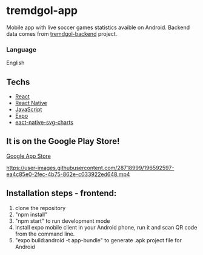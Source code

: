 # tremdgol-app

Mobile app with live soccer games statistics avaible on Android. Backend data comes from [tremdgol-backend](https://github.com/jvictorjs/tremdgol-backend) project.

### Language

English

## Techs

- [React](https://reactjs.org/)
- [React Native](https://reactnative.dev/)
- [JavaScript](https://developer.mozilla.org/en-US/docs/Web/JavaScript)
- [Expo](https://expo.dev/)
- [eact-native-svg-charts](https://www.npmjs.com/package/react-native-svg-charts)

## It is on the Google Play Store!

[Google App Store](https://play.google.com/store/apps/details?id=com.bolanarede.tremdgol_free&hl=pt_BR&gl=US)

https://user-images.githubusercontent.com/28718999/196592597-ea4c85e0-2fec-4b75-862e-c033922ed648.mp4

## Installation steps - frontend:

1. clone the repository
2. "npm install"
3. "npm start" to run development mode
4. install expo mobile client in your Android phone, run it and scan QR code from the command line.
5. "expo build:android -t app-bundle" to generate .apk project file for Android
